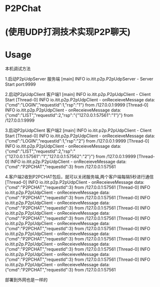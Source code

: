 # P2PChat
(使用UDP打洞技术实现P2P聊天)
======

Usage
==============
本机调试方法

1.启动P2pUdpServer 服务端
[main] INFO io.itit.p2p.P2pUdpServer - Server Start port:9999

2.启动P2pUdpClient 客户端1
[main] INFO io.itit.p2p.P2pUdpClient - Client Start
[Thread-0] INFO io.itit.p2p.P2pUdpClient - onReceieveMessage data:{"cmd":"LOGIN","requestId":1,"rsp":"1"}                                                                                                                                                                                                                                                                                                                                                                                                                                                                                                                                                                                                                                                                                                                                                                                                                                                                                                                                                                                                                          from /127.0.0.1:9999
[Thread-0] INFO io.itit.p2p.P2pUdpClient - onReceieveMessage data:{"cmd":"LIST","requestId":2,"rsp":"{\"127.0.0.1:57561\":\"1\"}"}                                                                                                                                                                                                                                                                                                                                                                                                                                                                                                                                                                                                                                                                                                                                                                                                                                                                                                                                                                                                 from /127.0.0.1:9999


3.启动P2pUdpClient 客户端2
[main] INFO io.itit.p2p.P2pUdpClient - Client Start
[Thread-0] INFO io.itit.p2p.P2pUdpClient - onReceieveMessage data:{"cmd":"LOGIN","requestId":1,"rsp":"2"}                                                                                                                                                                                                                                                                                                                                                                                                                                                                                                                                                                                                                                                                                                                                                                                                                                                                                                                                                                                                                          from /127.0.0.1:9999
[Thread-0] INFO io.itit.p2p.P2pUdpClient - onReceieveMessage data:{"cmd":"LIST","requestId":2,"rsp":"{\"127.0.0.1:57561\":\"1\",\"127.0.0.1:57562\":\"2\"}"}                                                                                                                                                                                                                                                                                                                                                                                                                                                                                                                                                                                                                                                                                                                                                                                                                                                                                                                                                                       from /127.0.0.1:9999
[Thread-0] INFO io.itit.p2p.P2pUdpClient - onReceieveMessage data:{"cmd":"P2PCHAT","requestId":3}                                                                                                                                                                                                                                                                                                                                                                                                                                                                                                                                                                                                                                                                                                                                                                                                                                                                                                                                                                                                                                  from /127.0.0.1:57561

4.客户端2收到P2PCHAT包后，就可以关闭服务端,两个客户端每隔5秒进行通信
[Thread-0] INFO io.itit.p2p.P2pUdpClient - onReceieveMessage data:{"cmd":"P2PCHAT","requestId":3}                                                                                                                                                                                                                                                                                                                                                                                                                                                                                                                                                                                                                                                                                                                                                                                                                                                                                                                                                                                                                                  from /127.0.0.1:57561
[Thread-0] INFO io.itit.p2p.P2pUdpClient - onReceieveMessage data:{"cmd":"P2PCHAT","requestId":3}                                                                                                                                                                                                                                                                                                                                                                                                                                                                                                                                                                                                                                                                                                                                                                                                                                                                                                                                                                                                                                  from /127.0.0.1:57561
[Thread-0] INFO io.itit.p2p.P2pUdpClient - onReceieveMessage data:{"cmd":"P2PCHAT","requestId":3}                                                                                                                                                                                                                                                                                                                                                                                                                                                                                                                                                                                                                                                                                                                                                                                                                                                                                                                                                                                                                                  from /127.0.0.1:57561
[Thread-0] INFO io.itit.p2p.P2pUdpClient - onReceieveMessage data:{"cmd":"P2PCHAT","requestId":3}                                                                                                                                                                                                                                                                                                                                                                                                                                                                                                                                                                                                                                                                                                                                                                                                                                                                                                                                                                                                                                  from /127.0.0.1:57561
[Thread-0] INFO io.itit.p2p.P2pUdpClient - onReceieveMessage data:{"cmd":"P2PCHAT","requestId":3}                                                                                                                                                                                                                                                                                                                                                                                                                                                                                                                                                                                                                                                                                                                                                                                                                                                                                                                                                                                                                                  from /127.0.0.1:57561
[Thread-0] INFO io.itit.p2p.P2pUdpClient - onReceieveMessage data:{"cmd":"P2PCHAT","requestId":3}                                                                                                                                                                                                                                                                                                                                                                                                                                                                                                                                                                                                                                                                                                                                                                                                                                                                                                                                                                                                                                  from /127.0.0.1:57561
[Thread-0] INFO io.itit.p2p.P2pUdpClient - onReceieveMessage data:{"cmd":"P2PCHAT","requestId":3}                                                                                                                                                                                                                                                                                                                                                                                                                                                                                                                                                                                                                                                                                                                                                                                                                                                                                                                                                                                                                                  from /127.0.0.1:57561
[Thread-0] INFO io.itit.p2p.P2pUdpClient - onReceieveMessage data:{"cmd":"P2PCHAT","requestId":3}                                                                                                                                                                                                                                                                                                                                                                                                                                                                                                                                                                                                                                                                                                                                                                                                                                                                                                                                                                                                                                  from /127.0.0.1:57561
[Thread-0] INFO io.itit.p2p.P2pUdpClient - onReceieveMessage data:{"cmd":"P2PCHAT","requestId":3}                                                                                                                                                                                                                                                                                                                                                                                                                                                                                                                                                                                                                                                                                                                                                                                                                                                                                                                                                                                                                                  from /127.0.0.1:57561


部署到外网也是一样的